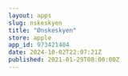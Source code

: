 ```yaml
---
layout: apps
slug: nskeskyen
title: "Ønskeskyen"
store: apple
app_id: 973421404
date: 2024-10-02T22:07:21Z
published: 2021-01-29T08:00:00Z
---
```

